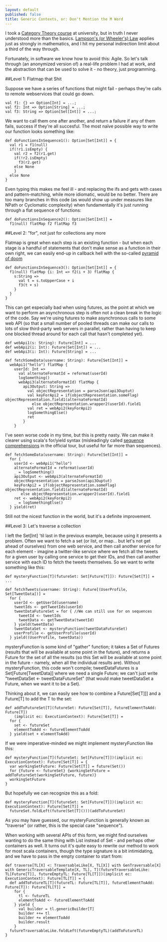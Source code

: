 ```yaml
---
layout: default
published: false
title: Generic Contexts, or: Don't Mention the M Word
---
```


I took a [Category Theory course](http://gopher.srcf.net:70/users/md401/pt3notes/category.pdf) at university, but in truth I never understood more than the basics. [Lampson's (or Wheeler's) Law](http://c2.com/cgi/wiki?ButlerLampson) applies just as strongly in mathematics, and I hit my personal indirection limit about a third of the way through.

Fortunately, in software we know how to avoid this: Agile. So let's talk through (an anonymized version of) a real-life problem I had at work, and the abstraction that can be used to solve it - no theory, just programming.

##Level 1: Flatmap that Shit

Suppose we have a series of functions that might fail - perhaps they're calls to remote webservices that could go down.

    val f1: {} => Option[Int] = ...;
    val f2: Int => Option[String] = ...;
    val f3: String => Option[Set[Int]] = ...;

We want to call them one after another, and return a failure if any of them fails, success if they're all succesful. The most naïve possible way to write our function looks something like:
    
    def doFunctionsInSequence1(): Option[Set[Int]] = {
      val r1 = f1(null)
      if(!r1.isEmpty) {
        val r2 = f2(r1.get)
        if(!r2.isEmpty)
          f3(r2.get)
        else None
        }
      else None
    }
    
Even typing this makes me feel ill - and replacing the ifs and gets with cases and pattern-matching, while more idiomatic, would be no better. There are too many branches in this code (as would show up under measures like NPath or Cyclomatic complexity) when fundamentally it's just running through a flat sequence of functions:

    def doFunctionsInSequence2(): Option[Set[Int]] =
      f1(null) flatMap f2 flatMap f3

##Level 2: "for", not just for collections any more

Flatmap is great when each step is an existing function - but when each stage is a handful of statements that don't make sense as a function in their own right, we can easily end-up in callback hell with the so-called [pyramid of doom](http://raynos.github.com/presentation/shower/controlflow.htm?full#PyramidOfDoom)

    def doFunctionsInSequence3(): Option[Set[Int]] = {
      f1(null) flatMap {i: Int => f2(i + 3) flatMap {
        s:String => 
          val t = s.toUpperCase + i
          f3(t + s)
        }
      }
    }

This can get especially bad when using futures, as the point at which we want to perform an asynchronous step is often not a clean break in the logic of the code. Say we're using futures to make asynchronous calls to some web API (so that a small number of pooled threads can make our calls to lots of slow third-party web servers in parallel, rather than having to keep one blocked thread around for each call that hasn't completed yet).

    def webApi1(s: String): Future[Int] = ...
    def webApi2(i: Int): Future(Set[Int]) = ...
    def webApi3(i: Int): Future[String] = ...
    
    def fetchSomeData(username: String): Future[Set[Int]] =
      webApi1("hello") flatMap {
        userId: Int =>
          val alternateFormatId = reformat(userId)
          logSomething()
          webApi3(alternateFormatId) flatMap {
            api3Output: String =>
              val objectRepresentation = parseJson(api3Ouptut)
              val keyForApi2 = if(objectRepresentation.someFlag) objectRepresentation.field1(alternateFormatId)
                else objectRepresentation.wrapper2(userId).field1
              val ret = webApi2(keyForApi2)
              logSomethingElse()
              ret
            }
        }

I've seen worse code in my time, but this is pretty nasty. We can make it clearer using scala's for/yield syntax (misleadingly called [sequence comprehensions](http://www.scala-lang.org/node/111) in the official tour, but useful for far more than sequences).

    def fetchSomeData(username: String): Future[Set[Int]] =
      for {
        userId <- webApi1("hello")
        alternateFormatId = reformat(userId)
        _ = logSomething()
        api3Output <- webApi3(alternateFormatId)
        objectRepresentation = parseJson(api3Ouptut)
        keyForApi2 = if(objectRepresentation.someFlag) objectRepresentation.field1(alternateFormatId)
           else objectRepresentation.wrapper2(userId).field1
        ret <- webApi2(keyForApi2)
        _ = logSomethingElse()
      } yield(ret)

Still not the nicest function in the world, but it's a definite improvement.

##Level 3: Let's traverse a collection

I left the Set\[Int\] 'til last in the previous example, because using it presents a problem. Often we want to fetch a set (or list, or map... but let's not get ahead of ourselves) from one web service, and then call another service for each element - imagine a twitter-like service where we fetch all the tweets for a given user by calling one service to get their IDs, and then call another service with each ID to fetch the tweets themselves. So we want to write something like this:

    def mysteryFunction[T](futureSet: Set[Future[T]]): Future[Set[T]] = ...
    
    def fetchTweets(username: String): Future[(UserProfile, Set[TweetData])] =
      for {
        userId <- getUserId(username)
        tweetIds <- getTweetIds(userId)
        tweetDataFutureSet = for { //We can still use for on sequences
          tweetId <- tweetIds
          tweetData <- getTweetData(tweetId)
        } yield(tweetData)
        tweetDataSet <- mysteryFunction(tweetDataFutureSet)
        userProfile <- getUserProfile(userId)
      } yield((UserProfile, tweetData))
      
mysteryFunction is some kind of "gather" function; it takes a Set of Futures (results that will be available at some point in the future), and returns a Future for the set of all the results (so this Set will be available at some point in the future - namely, when all the individual results are). Without mysteryFunction, this code won't compile; tweetDataFutures is a Set\[Future\[TweetData\]\] where we need a single Future; we can't just write "tweetDataSet <- tweetDataFutureSet" (that would make tweetDataSet a Future, when we want it to be a Set).

Thinking about it, we can easily see how to combine a Future\[Set\[T]]\] and a Future\[T\] to add the T to the set:

    def addToFutureSet[T](futureSet: Future[Set[T]], futureElementToAdd: Future[T])
        (implicit ec: ExecutionContext): Future[Set[T]] =
      for {
        set <- futureSet
        elementToAdd <- futureElementToAdd
      } yield(set + elementToAdd)

If we were imperative-minded we might implement mysteryFunction like this:

    def mysteryFunction[T](futureSet: Set[Future[T]])(implicit ec: ExecutionContext): Future[Set[T]] = {
      var workingSetFuture: Future[Set[T]] = future(Set())
      for {future <- futureSet} {workingSetFuture = addToFutureSet(workingSetFuture, future)}
      workingSetFuture
    }

But hopefully we can recognize this as a fold:

    def mysteryFunction[T](futureSet: Set[Future[T]])(implicit ec: ExecutionContext): Future[Set[T]] =
      futureSet.foldLeft(future(Set[T]()))(addToFutureSet)

As you may have guessed, our mysteryFunction is generally known as "traverse" (or rather, this is the special case "sequence").

When working with several APIs of this form, we might find ourselves wanting to do the same thing with List instead of Set - and perhaps other containers as well. It turns out it's quite easy to rewrite our method to work for most scala containers, though the type signature is a bit intimidating, and we have to pass in the empty container to start from:

    def traverse[TL[X] <: TraversableLike[X, TL[X]] with GenTraversable[X] with GenericTraversableTemplate[X, TL], T](futureTraversableLike: TL[Future[T]], futureEmptyTL: Future[TL[T]])(implicit ec: ExecutionContext): Future[TL[T]] = {
      def addToFutureTL[T](futureTL: Future[TL[T]], futureElementToAdd: Future[T]): Future[TL[T]] =
        for {
          tl <- futureTL
          elementToAdd <- futureElementToAdd
        } yield {
          val builder = tl.genericBuilder[T]
          builder ++= tl
          builder += elementToAdd
          builder.result
        }
      futureTraversableLike.foldLeft(futureEmptyTL)(addToFutureTL)
    }